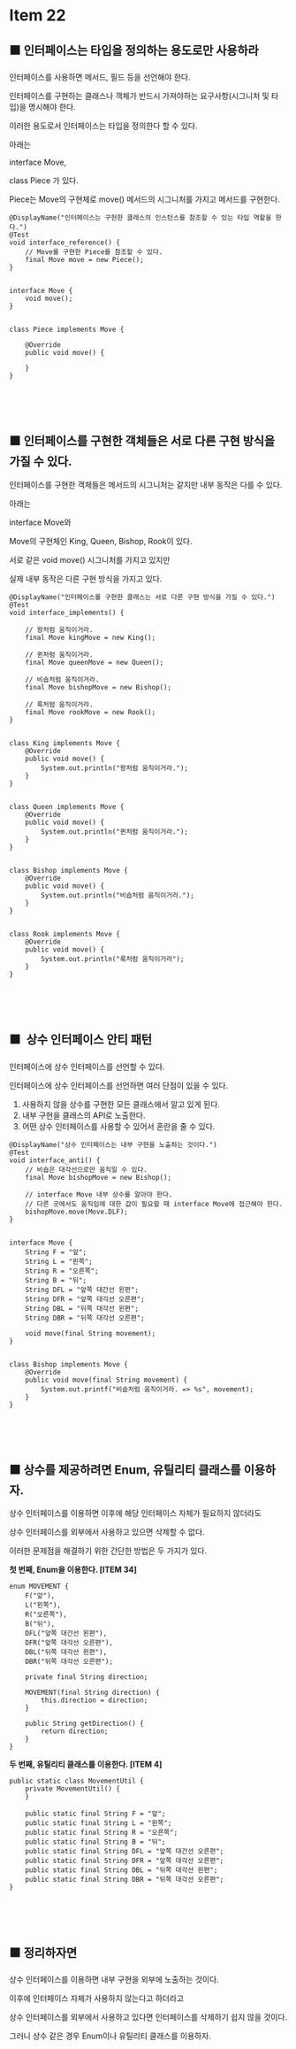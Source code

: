 # **Item 22**  

## 🟧 인터페이스는 타입을 정의하는 용도로만 사용하라

인터페이스를 사용하면 메서드, 필드 등을 선언해야 한다.

인터페이스를 구현하는 클래스나 객체가 반드시 가져야하는 요구사항(시그니처 및 타입)을 명시해야 한다.

이러한 용도로서 인터페이스는 타입을 정의한다 할 수 있다.

아래는 

interface Move,

class Piece 가 있다.

Piece는 Move의 구현체로 move() 메서드의 시그니처를 가지고 메서드를 구현한다.

```
@DisplayName("인터페이스는 구현한 클래스의 인스턴스를 참조할 수 있는 타입 역할을 한다.")
@Test
void interface_reference() {
    // Move를 구현한 Piece를 참조할 수 있다.
    final Move move = new Piece();
}


interface Move {
    void move();
}


class Piece implements Move {

    @Override
    public void move() {

    }
}
```

<br>
<br>
<br>

## 🟧 인터페이스를 구현한 객체들은 서로 다른 구현 방식을 가질 수 있다.

인터페이스를 구현한 객체들은 메서드의 시그니처는 같지만 내부 동작은 다를 수 있다.

아래는

interface Move와

Move의 구현체인 King, Queen, Bishop, Rook이 있다.

서로 같은 void move() 시그니처를 가지고 있지만

실제 내부 동작은 다른 구현 방식을 가지고 있다.

```
@DisplayName("인터페이스를 구현한 클래스는 서로 다른 구현 방식을 가질 수 있다.")
@Test
void interface_implements() {
	
    // 왕처럼 움직이거라.
    final Move kingMove = new King();
    
    // 퀸처럼 움직이거라.
    final Move queenMove = new Queen();
    
    // 비숍처럼 움직이거라.
    final Move bishopMove = new Bishop();
    
    // 룩처럼 움직이거라.
    final Move rookMove = new Rook();
}


class King implements Move {
    @Override
    public void move() {
        System.out.println("왕처럼 움직이거라.");
    }
}


class Queen implements Move {
    @Override
    public void move() {
        System.out.println("퀸처럼 움직이거라.");
    }
}


class Bishop implements Move {
    @Override
    public void move() {
        System.out.println("비숍처럼 움직이거라.");
    }
}


class Rook implements Move {
    @Override
    public void move() {
        System.out.println("룩처럼 움직이거라");
    }
}
```

<br>
<br>
<br>

## 🟧  상수 인터페이스 안티 패턴

인터페이스에 상수 인터페이스를 선언할 수 있다.

인터페이스에 상수 인터페이스를 선언하면 여러 단점이 있을 수 있다.

1.  사용하지 않을 상수를 구현한 모든 클래스에서 알고 있게 된다.
2.  내부 구현을 클래스의 API로 노출한다.
3.  어떤 상수 인터페이스를 사용할 수 있어서 혼란을 줄 수 있다.

```
@DisplayName("상수 인터페이스는 내부 구현을 노출하는 것이다.")
@Test
void interface_anti() {
    // 비숍은 대각선으로만 움직일 수 있다.
    final Move bishopMove = new Bishop();

    // interface Move 내부 상수를 알아야 한다.
    // 다른 곳에서도 움직임에 대한 값이 필요할 때 interface Move에 접근해야 한다.
    bishopMove.move(Move.DLF);
}


interface Move {
    String F = "앞";
    String L = "왼쪽";
    String R = "오른쪽";
    String B = "뒤";
    String DFL = "앞쪽 대간선 왼편";
    String DFR = "앞쪽 대각선 오른편";
    String DBL = "뒤쪽 대각선 왼편";
    String DBR = "뒤쪽 대각선 오른편";

    void move(final String movement);
}


class Bishop implements Move {
    @Override
    public void move(final String movement) {
        System.out.printf("비숍처럼 움직이거라. => %s", movement);
    }
}
```

<br>
<br>
<br>

## 🟧 상수를 제공하려면 Enum, 유틸리티 클래스를 이용하자.

상수 인터페이스를 이용하면 이후에 해당 인터페이스 자체가 필요하지 않더라도

상수 인터페이스를 외부에서 사용하고 있으면 삭제할 수 없다.

이러한 문제점을 해결하기 위한 간단한 방법은 두 가지가 있다.

**첫 번째, Enum을 이용한다. \[ITEM 34\]**

```
enum MOVEMENT {
    F("앞"),
    L("왼쪽"),
    R("오른쪽"),
    B("뒤"),
    DFL("앞쪽 대간선 왼편"),
    DFR("앞쪽 대각선 오른편"),
    DBL("뒤쪽 대각선 왼편"),
    DBR("뒤쪽 대각선 오른편");

    private final String direction;

    MOVEMENT(final String direction) {
        this.direction = direction;
    }

    public String getDirection() {
        return direction;
    }
}
```

**두 번째, 유틸리티 클래스를 이용한다. \[ITEM 4\]**

```
public static class MovementUtil {
    private MovementUtil() {
    }

    public static final String F = "앞";
    public static final String L = "왼쪽";
    public static final String R = "오른쪽";
    public static final String B = "뒤";
    public static final String DFL = "앞쪽 대간선 오른편";
    public static final String DFR = "앞쪽 대각선 오른편";
    public static final String DBL = "뒤쪽 대각선 왼편";
    public static final String DBR = "뒤쪽 대각선 오른편";
}
```

<br>
<br>
<br>

## 🟧 정리하자면

상수 인터페이스를 이용하면 내부 구현을 외부에 노출하는 것이다.

이후에 인터페이스 자체가 사용하지 않는다고 하더라고

상수 인터페이스를 외부에서 사용하고 있다면 인터페이스를 삭제하기 쉽지 않을 것이다.

그러니 상수 같은 경우 Enum이나 유틸리티 클래스를 이용하자.
